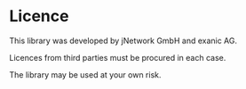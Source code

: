 # Licence

This library was developed by jNetwork GmbH and exanic AG.

Licences from third parties must be procured in each case.

The library may be used at your own risk.